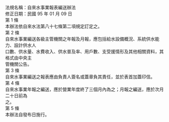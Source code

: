 法規名稱：自來水事業報表編送辦法  
修正日期：民國 95 年 01 月 09 日  
第 1 條  
本辦法依自來水法第八十七條第二項規定訂定之。  
第 2 條  
自來水事業編送各級主管機關之年報及月報，應包括給水設備概況、系統供水能力、設計供水人  
口數、供水量、水費收入、供水普及率、用戶數、支受援情形及其他相關資料，其格式由中央主  
管機關公告。  
第 3 條  
自來水事業編送之報表應由負責人簽名或蓋章負其責任，並於表首加蓋印信。  
第 4 條  
自來水事業年報之編送，應於營業年度終了三個月內為之；月報之編送，應於次月二十日前為  
之。  
第 5 條  
本辦法自發布日施行。  


